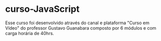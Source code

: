 # curso-JavaScript
Esse curso foi desenvolvido através do canal e plataforma "Curso em Vídeo" do professor Gustavo Guanabara
composto por 6 módulos e com carga horária de 40hrs.
